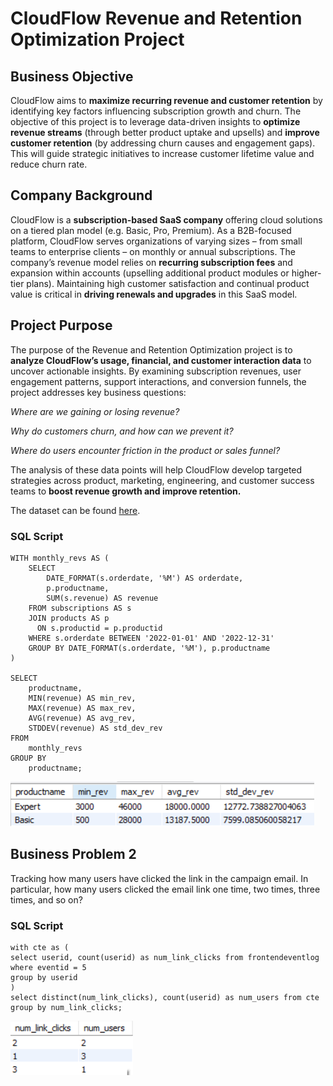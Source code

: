 # CloudFlow Revenue and Retention Optimization Project 
## Business Objective
CloudFlow aims to **maximize recurring revenue and customer retention** by identifying key factors influencing subscription growth and churn. The objective of this project is to leverage data-driven insights to **optimize revenue streams** (through better product uptake and upsells) and **improve customer retention** (by addressing churn causes and engagement gaps). This will guide strategic initiatives to increase customer lifetime value and reduce churn rate.

## Company Background
CloudFlow is a **subscription-based SaaS company** offering cloud solutions on a tiered plan model (e.g. Basic, Pro, Premium). As a B2B-focused platform, CloudFlow serves organizations of varying sizes – from small teams to enterprise clients – on monthly or annual subscriptions. The company’s revenue model relies on **recurring subscription fees** and expansion within accounts (upselling additional product modules or higher-tier plans). Maintaining high customer satisfaction and continual product value is critical in **driving renewals and upgrades** in this SaaS model.

## Project Purpose
The purpose of the Revenue and Retention Optimization project is to **analyze CloudFlow’s usage, financial, and customer interaction data** to uncover actionable insights. By examining subscription revenues, user engagement patterns, support interactions, and conversion funnels, the project addresses key business questions:

*Where are we gaining or losing revenue?*

*Why do customers churn, and how can we prevent it?*

*Where do users encounter friction in the product or sales funnel?*

The analysis of these data points will help CloudFlow develop targeted strategies across product, marketing, engineering, and customer success teams to **boost revenue growth and improve retention.**

The dataset can be found [here](assets/BP1/tc.zip).

### SQL Script
    WITH monthly_revs AS (  
        SELECT   
            DATE_FORMAT(s.orderdate, '%M') AS orderdate,  
            p.productname,   
            SUM(s.revenue) AS revenue   
        FROM subscriptions AS s   
        JOIN products AS p   
          ON s.productid = p.productid  
        WHERE s.orderdate BETWEEN '2022-01-01' AND '2022-12-31'  
        GROUP BY DATE_FORMAT(s.orderdate, '%M'), p.productname  
    )  
  
    SELECT  
        productname,  
        MIN(revenue) AS min_rev,  
        MAX(revenue) AS max_rev,  
        AVG(revenue) AS avg_rev,  
        STDDEV(revenue) AS std_dev_rev  
    FROM   
        monthly_revs  
    GROUP BY   
        productname;

![Descriptive Statistics](assets/BP1/BP1.png)

## Business Problem 2
Tracking how many users have clicked the link in the campaign email. In particular, how many users clicked the email link one time, two times, three times, and so on?

### SQL Script
    with cte as (
    select userid, count(userid) as num_link_clicks from frontendeventlog
    where eventid = 5
    group by userid
    )
    select distinct(num_link_clicks), count(userid) as num_users from cte
    group by num_link_clicks;

![Output](assets/BP2/BP2.png)



